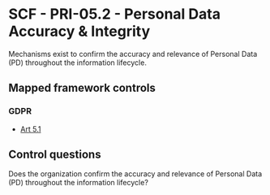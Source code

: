 # SCF - PRI-05.2 - Personal Data Accuracy & Integrity
Mechanisms exist to confirm the accuracy and relevance of Personal Data (PD) throughout the information lifecycle.
## Mapped framework controls
### GDPR
- [Art 5.1](../gdpr/art5.md#Article-51)
  
## Control questions
Does the organization confirm the accuracy and relevance of Personal Data (PD) throughout the information lifecycle?
  